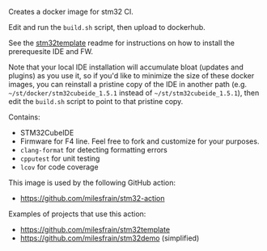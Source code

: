 Creates a docker image for stm32 CI.

Edit and run the `build.sh` script, then upload to dockerhub.

See the [stm32template](https://github.com/milesfrain/stm32template) readme for instructions on how to install the prerequesite IDE and FW.

Note that your local IDE installation will accumulate bloat (updates and plugins) as you use it, so if you'd like to minimize the size of these docker images, you can reinstall a pristine copy of the IDE in another path (e.g. `~/st/docker/stm32cubeide_1.5.1` instead of `~/st/stm32cubeide_1.5.1`), then edit the `build.sh` script to point to that pristine copy.

Contains:
- STM32CubeIDE
- Firmware for F4 line. Feel free to fork and customize for your purposes.
- `clang-format` for detecting formatting errors
- `cpputest` for unit testing
- `lcov` for code coverage

This image is used by the following GitHub action:
- https://github.com/milesfrain/stm32-action

Examples of projects that use this action:
- https://github.com/milesfrain/stm32template
- https://github.com/milesfrain/stm32demo (simplified)
